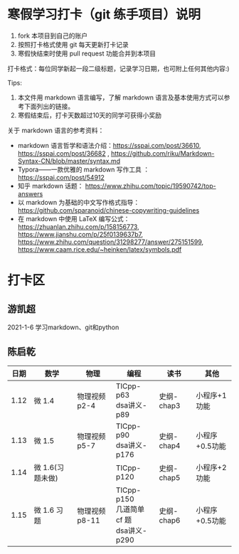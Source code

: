 # 寒假学习打卡（git 练手项目）说明

1. fork 本项目到自己的账户
1. 按照打卡格式使用 git 每天更新打卡记录
1. 寒假快结束时使用 pull request 功能合并到本项目

打卡格式：每位同学新起一段二级标题，记录学习日期，也可附上任何其他内容:)

Tips:

1. 本文件用 markdown 语言编写，了解 markdown 语言及基本使用方式可以参考下面列出的链接。 
1. 寒假结束后，打卡天数超过10天的同学可获得小奖励

关于 markdown 语言的参考资料：
+ markdown 语言哲学和语法介绍：https://sspai.com/post/36610, https://sspai.com/post/36682 , https://github.com/riku/Markdown-Syntax-CN/blob/master/syntax.md
+ Typora——一款优雅的 markdown 写作工具 ： https://sspai.com/post/54912
+ 知乎 markdown 话题： https://www.zhihu.com/topic/19590742/top-answers
+ 以 markdown 为基础的中文写作格式指导：https://github.com/sparanoid/chinese-copywriting-guidelines
+ 在 markdown 中使用 LaTeX 编写公式： https://zhuanlan.zhihu.com/p/158156773, https://www.jianshu.com/p/25f0139637b7, https://www.zhihu.com/question/31298277/answer/275151599, https://www.caam.rice.edu/~heinken/latex/symbols.pdf


# 打卡区

## 游凯超
2021-1-6 学习markdown、git和python

## 陈启乾

| 日期 | 数学             | 物理           | 编程                                           | 读书       | 其他           |
| ---- | ---------------- | -------------- | ---------------------------------------------- | ---------- | -------------- |
| 1.12 | 微 1.4           | 物理视频 p2-4  | TICpp-p63<br/>dsa讲义-p89                      | 史纲-chap3 | 小程序+1 功能  |
| 1.13 | 微 1.5           | 物理视频 p5-7  | TICpp-p90<br/>dsa讲义-p176                     | 史纲-chap4 | 小程序+0.5功能 |
| 1.14 | 微 1.6(习题未做) |                | TICpp-p120                                     | 史纲-chap5 | 小程序+2 功能  |
| 1.15 | 微 1.6 习题<br/> | 物理视频 p8-11 | TICpp-p150<br/>几道简单 cf 题<br/>dsa讲义-p290 | 史纲-chap6 | 小程序+0.5功能 |

